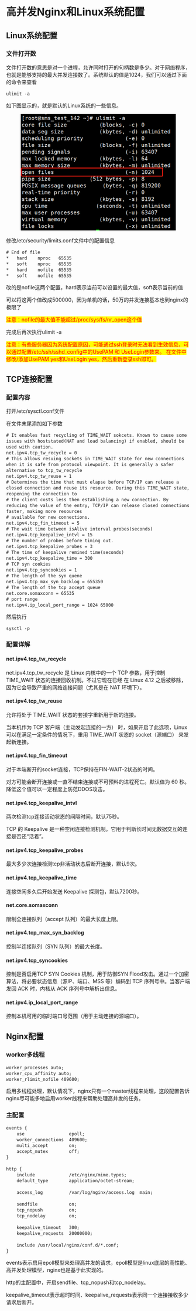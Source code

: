 # 高并发Nginx和Linux系统配置

## Linux系统配置

### 文件打开数

文件打开数的意思是对一个进程，允许同时打开的句柄数是多少。对于网络程序，也就是能够支持的最大并发连接数了。系统默认的值是1024，我们可以通过下面的命令来查看

```
ulimit -a
```

如下图显示的，就是默认的Linux系统的一些信息。

<div align="left"><figure><img src="../.gitbook/assets/image (1) (1) (1) (1) (1) (1) (1).png" alt=""><figcaption></figcaption></figure></div>

修改/etc/security/limits.conf文件中的配置信息

```
# End of file
*	hard	nproc	65535
*	soft	nproc	65535
*	hard	nofile	65535
*	soft	nofile	65535
```

改的是nofile这两个配置，hard表示当前可以设置的最大值，soft表示当前的值

可以将这两个值改成500000，因为单机的话，50万的并发连接基本也到nginx的极限了

<mark style="color:red;">注意：nofile的最大值不能超过/proc/sys/fs/nr\_open这个值</mark>

完成后再次执行ulimit -a

<mark style="color:red;">注意：有些服务器因为系统配置原因，可能通过ssh登录时无法看到生效信息，可以通过配置/etc/ssh/sshd\_config中的UsePAM 和 UseLogin参数来。 在文件中修改/添加UsePAM yes和UseLogin yes，然后重新登录ssh即可。</mark>

## TCP连接配置

### 配置内容

打开/etc/sysctl.conf文件

在文件末尾添加如下参数

```
# It enables fast recycling of TIME_WAIT sokcets. Known to cause some issues with hoststated(NAT and load balancing) if enabled, should be used with caution.
net.ipv4.tcp_tw_recycle = 0
# This allows resuing sockets in TIME_WAIT state for new connections when it is safe from protocol viewpoint. It is generally a safer alternative to tcp_tw_recycle
net.ipv4.tcp_tw_reuse = 1
# Determines the time that must elapse before TCP/IP can release a closed connection and reuse its resource. During this TIME_WAIT state, reopening the connection to
# the client costs less then establishing a new connection. By reducing the value of the entry, TCP/IP can release closed connections faster, making more resources
# available for new connections.
net.ipv4.tcp_fin_timeout = 5
# The wait time between isAlive interval probes(seconds)
net.ipv4.tcp_keepalive_intvl = 15
# The number of probes before timing out.
net.ipv4.tcp_keepalive_probes = 3
# The time of keepalive remined time(seconds)
net.ipv4.tcp_keepalive_time = 300
# TCP syn cookies
net.ipv4.tcp_syncookies = 1
# The length of the syn quene
net.ipv4.tcp_max_syn_backlog = 655350
# The length of the tcp accept queue
net.core.somaxconn = 65535
# port range
net.ipv4.ip_local_port_range = 1024 65000
```

然后执行

```
sysctl -p
```

### 配置详解

#### net.ipv4.tcp\_tw\_recycle

net.ipv4.tcp\_tw\_recycle 是 Linux 内核中的一个 TCP 参数，用于控制 TIME\_WAIT 状态的连接回收机制。不过它现在已经 在 Linux 4.12 之后被移除，因为它会导致严重的网络连接问题（尤其是在 NAT 环境下）。

#### net.ipv4.tcp\_tw\_reuse

允许将处于 TIME\_WAIT 状态的套接字重新用于新的连接。

当本机作为 TCP 客户端（主动发起连接的一方） 时，如果开启了此选项，Linux 可以在满足一定条件的情况下，重用 TIME\_WAIT 状态的 socket（源端口） 来发起新连接。

#### net.ipv4.tcp\_fin\_timeout

对于本端断开的socket连接，TCP保持在FIN-WAIT-2状态的时间。

对方可能会断开连接或一直不结束连接或不可预料的进程死亡。默认值为 60 秒。降低这个值可以一定程度上防范DDOS攻击。

#### net.ipv4.tcp\_keepalive\_intvl

两次检测tcp连接活动状态的间隔时间，默认75秒。

TCP 的 Keepalive 是一种空闲连接检测机制。它用于判断长时间无数据交互的连接是否还“活着”。

#### net.ipv4.tcp\_keepalive\_probes

最大多少次连接检测tcp非活动状态后断开连接，默认9次。

#### net.ipv4.tcp\_keepalive\_time

连接空闲多久后开始发送 Keepalive 探测包，默认7200秒。

#### net.core.somaxconn

限制全连接队列（accept 队列）的最大长度上限。

#### net.ipv4.tcp\_max\_syn\_backlog

控制半连接队列（SYN 队列）的最大长度。

#### net.ipv4.tcp\_syncookies

控制是否启用TCP SYN Cookies 机制，用于防御SYN Flood攻击。通过一个加密算法，将必要状态信息（源IP、端口、MSS 等）编码到 TCP 序列号中。当客户端发回 ACK 时，内核从 ACK 序列号中解析出信息。

#### net.ipv4.ip\_local\_port\_range

控制本机可用的临时端口号范围（用于主动连接的源端口）。

## Nginx配置

### worker多线程

```
worker_processes auto; 
worker_cpu_affinity auto; 
worker_rlimit_nofile 409600;
```

启用多线程处理，默认情况下，nginx只有一个master线程来处理，这段配置告诉nginx尽可能多地启用worker线程来帮助处理高并发的任务。&#x20;

### 主配置

```
events {
    use                 epoll;
    worker_connections  409600;
    multi_accept        on;
    accept_mutex        off;
}

http {
    include             /etc/nginx/mime.types;
    default_type        application/octet-stream;

    access_log          /var/log/nginx/access.log  main;

    sendfile            on;
    tcp_nopush          on;
    tcp_nodelay         on;

    keepalive_timeout   300;
    keepalive_requests  20000000;

    include /usr/local/nginx/conf.d/*.conf;
}
```

events表示启用epoll模型来处理高并发的请求，epoll模型是linux底层的高性能、高并发处理模型，nginx也是基于此实现的。&#x20;

http的主配置中，开启sendfile、tcp\_nopush和tcp\_nodelay。

keepalive\_timeout表示超时时间、keepalive\_requests表示同一个连接接收多少请求后断开。

